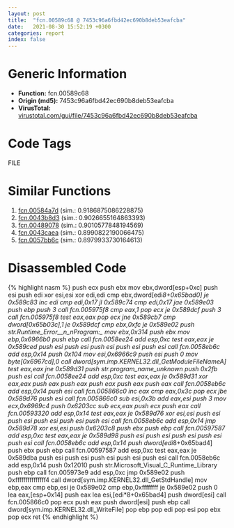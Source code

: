 ```yaml
---
layout: post
title:  "fcn.00589c68 @ 7453c96a6fbd42ec690b8deb53eafcba"
date:   2021-08-30 15:52:19 +0300
categories: report
index: false
---
```


# Generic Information
- **Function:** fcn.00589c68
- **Origin (md5):** 7453c96a6fbd42ec690b8deb53eafcba
- **VirusTotal:** [virustotal.com/gui/file/7453c96a6fbd42ec690b8deb53eafcba][virustotal_ref]

# Code Tags
<span class="tag" id="FILE">FILE</span>


# Similar Functions

1. [fcn.00584a7d][similar_1_ref] (sim.: 0.9186875086228875)
2. [fcn.0043b8d3][similar_2_ref] (sim.: 0.9026655164863393)
3. [fcn.00489078][similar_3_ref] (sim.: 0.9010577848194569)
4. [fcn.0043caea][similar_4_ref] (sim.: 0.8990822190066475)
5. [fcn.0057bb6c][similar_5_ref] (sim.: 0.8979933730164613)


# Disassembled Code

{% highlight nasm %}
push ecx
push ebx
mov ebx,dword[esp+0xc]
push esi
push edi
xor esi,esi
xor edi,edi
cmp ebx,dword[edi*8+0x65bad0]
je 0x589c83
inc edi
cmp edi,0x17
jl 0x589c74
cmp edi,0x17
jae 0x589e03
push ebp
push 3
call fcn.005975f8
cmp eax,1
pop ecx
je 0x589dcf
push 3
call fcn.005975f8
test eax,eax
pop ecx
jne 0x589cb7
cmp dword[0x65b03c],1
je 0x589dcf
cmp ebx,0xfc
je 0x589e02
push str.Runtime_Error__n_nProgram:_
mov ebx,0x314
push ebx
mov ebp,0x6966b0
push ebp
call fcn.0058ee24
add esp,0xc
test eax,eax
je 0x589ced
push esi
push esi
push esi
push esi
push esi
call fcn.0058eb6c
add esp,0x14
push 0x104
mov esi,0x6966c9
push esi
push 0
mov byte[0x6967cd],0
call dword[sym.imp.KERNEL32.dll_GetModuleFileNameA]
test eax,eax
jne 0x589d31
push str._program_name_unknown_
push 0x2fb
push esi
call fcn.0058ee24
add esp,0xc
test eax,eax
je 0x589d31
xor eax,eax
push eax
push eax
push eax
push eax
push eax
call fcn.0058eb6c
add esp,0x14
push esi
call fcn.005866c0
inc eax
cmp eax,0x3c
pop ecx
jbe 0x589d76
push esi
call fcn.005866c0
sub esi,0x3b
add eax,esi
push 3
mov ecx,0x6969c4
push 0x6203cc
sub ecx,eax
push ecx
push eax
call fcn.00593320
add esp,0x14
test eax,eax
je 0x589d76
xor esi,esi
push esi
push esi
push esi
push esi
push esi
call fcn.0058eb6c
add esp,0x14
jmp 0x589d78
xor esi,esi
push 0x6203c8
push ebx
push ebp
call fcn.00597587
add esp,0xc
test eax,eax
je 0x589d98
push esi
push esi
push esi
push esi
push esi
call fcn.0058eb6c
add esp,0x14
push dword[edi*8+0x65bad4]
push ebx
push ebp
call fcn.00597587
add esp,0xc
test eax,eax
je 0x589dba
push esi
push esi
push esi
push esi
push esi
call fcn.0058eb6c
add esp,0x14
push 0x12010
push str.Microsoft_Visual_C_Runtime_Library
push ebp
call fcn.005973e9
add esp,0xc
jmp 0x589e02
push 0xfffffffffffffff4
call dword[sym.imp.KERNEL32.dll_GetStdHandle]
mov ebp,eax
cmp ebp,esi
je 0x589e02
cmp ebp,0xffffffff
je 0x589e02
push 0
lea eax,[esp+0x14]
push eax
lea esi,[edi*8+0x65bad4]
push dword[esi]
call fcn.005866c0
pop ecx
push eax
push dword[esi]
push ebp
call dword[sym.imp.KERNEL32.dll_WriteFile]
pop ebp
pop edi
pop esi
pop ebx
pop ecx
ret 
{% endhighlight %}


[similar_1_ref]: /report/fcn.00584a7d@2db66bac8e26cd758cb6fa211bf2d229
[similar_2_ref]: /report/fcn.0043b8d3@7b00dd8f2abf54a73bfb09681334ff78
[similar_3_ref]: /report/fcn.00489078@a4175bd1311845689d3bca41d1d095ff
[similar_4_ref]: /report/fcn.0043caea@f86ab4114e997e148e8eceeac9acf240
[similar_5_ref]: /report/fcn.0057bb6c@14b20b07906a36e23f2230c8042160f2
[virustotal_ref]: https://www.virustotal.com/gui/file/7453c96a6fbd42ec690b8deb53eafcba